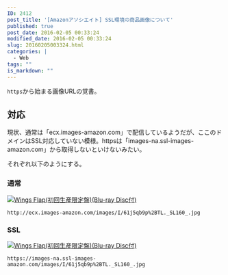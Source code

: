 ```yaml
---
ID: 2412
post_title: '[Amazonアソシエイト] SSL環境の商品画像について'
published: true
post_date: 2016-02-05 00:33:24
modified_date: 2016-02-05 00:33:24
slug: 20160205003324.html
categories: |
  - Web
tags: ""
is_markdown: ""
---
```

<code>https</code>から始まる画像URLの覚書。
<!--more-->
<h2>対応</h2>
現状、通常は「ecx.images-amazon.com」で配信しているようだが、ここのドメインはSSL対応していない模様。httpsは「images-na.ssl-images-amazon.com」から取得しないといけないみたい。

それぞれ以下のようにする。

<h3>通常</h3>
<a href="http://www.amazon.co.jp/exec/obidos/ASIN/B015QHZNXU/chafuso-22/ref=nosim/" name="amazletlink" target="_blank"><img src="https://images-na.ssl-images-amazon.com/images/I/61j5qb9p%2BTL._SL160_.jpg" alt="Wings Flap(初回生産限定盤)(Blu-ray Disc付)"></a>
<pre><code>http://ecx.images-amazon.com/images/I/61j5qb9p%2BTL._SL160_.jpg</code></pre>

<h3>SSL</h3>
<a href="http://www.amazon.co.jp/exec/obidos/ASIN/B015QHZNXU/chafuso-22/ref=nosim/" name="amazletlink" target="_blank"><img src="https://images-na.ssl-images-amazon.com/images/I/61j5qb9p%2BTL._SL160_.jpg" alt="Wings Flap(初回生産限定盤)(Blu-ray Disc付)"></a>
<pre><code>https://images-na.ssl-images-amazon.com/images/I/61j5qb9p%2BTL._SL160_.jpg</code></pre>